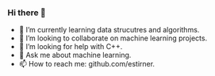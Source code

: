 ### Hi there 👋

- 🌱 I’m currently learning data strucutres and algorithms.
- 👯 I’m looking to collaborate on machine learning projects.
- 🤔 I’m looking for help with C++.
- 💬 Ask me about machine learning.
- 📫 How to reach me: github.com/estirner.
